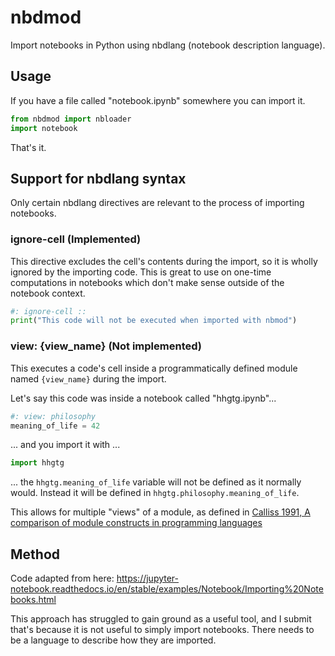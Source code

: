 # nbdmod

Import notebooks in Python using nbdlang (notebook description language).

## Usage

If you have a file called "notebook.ipynb" somewhere you can import it.

```python
from nbdmod import nbloader
import notebook
```

That's it.

## Support for nbdlang syntax

Only certain nbdlang directives are relevant to the process of importing
notebooks.

### ignore-cell (Implemented)

This directive excludes the cell's contents during the import, so it is wholly
ignored by the importing code. This is great to use on one-time computations in
notebooks which don't make sense outside of the notebook context.

```python
#: ignore-cell ::
print("This code will not be executed when imported with nbmod")
```

### view: {view_name} (Not implemented)

This executes a code's cell inside a programmatically defined module named
`{view_name}` during the import.

Let's say this code was inside a notebook called "hhgtg.ipynb"...

```python
#: view: philosophy
meaning_of_life = 42
```

... and you import it with ...

```python
import hhgtg
```

... the `hhgtg.meaning_of_life` variable will not be defined as it normally
would. Instead it will be defined in `hhgtg.philosophy.meaning_of_life`.

This allows for multiple "views" of a module, as defined in [Calliss 1991, A comparison of module constructs in programming languages](https://dl.acm.org/doi/10.1145/122203.122206)

## Method

Code adapted from here:
https://jupyter-notebook.readthedocs.io/en/stable/examples/Notebook/Importing%20Notebooks.html

This approach has struggled to gain ground as a useful tool, and I submit that's
because it is not useful to simply import notebooks. There needs to be a
language to describe how they are imported.
